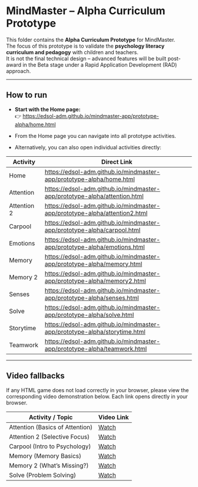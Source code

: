 # MindMaster – Alpha Curriculum Prototype

This folder contains the **Alpha Curriculum Prototype** for MindMaster.  
The focus of this prototype is to validate the **psychology literacy curriculum and pedagogy** with children and teachers.  
It is not the final technical design – advanced features will be built post-award in the Beta stage under a Rapid Application Development (RAD) approach.

---

## How to run
- **Start with the Home page:**  
  👉 https://edsol-adm.github.io/mindmaster-app/prototype-alpha/home.html  

- From the Home page you can navigate into all prototype activities.  
- Alternatively, you can also open individual activities directly:

| Activity    | Direct Link                                                                                          |
|-------------|------------------------------------------------------------------------------------------------------|
| Home        | https://edsol-adm.github.io/mindmaster-app/prototype-alpha/home.html                                 |
| Attention   | https://edsol-adm.github.io/mindmaster-app/prototype-alpha/attention.html                            |
| Attention 2 | https://edsol-adm.github.io/mindmaster-app/prototype-alpha/attention2.html                           |
| Carpool     | https://edsol-adm.github.io/mindmaster-app/prototype-alpha/carpool.html                              |
| Emotions    | https://edsol-adm.github.io/mindmaster-app/prototype-alpha/emotions.html                             |
| Memory      | https://edsol-adm.github.io/mindmaster-app/prototype-alpha/memory.html                               |
| Memory 2    | https://edsol-adm.github.io/mindmaster-app/prototype-alpha/memory2.html                              |
| Senses      | https://edsol-adm.github.io/mindmaster-app/prototype-alpha/senses.html                               |
| Solve       | https://edsol-adm.github.io/mindmaster-app/prototype-alpha/solve.html                                |
| Storytime   | https://edsol-adm.github.io/mindmaster-app/prototype-alpha/storytime.html                            |
| Teamwork    | https://edsol-adm.github.io/mindmaster-app/prototype-alpha/teamwork.html                             |

---

## Video fallbacks
If any HTML game does not load correctly in your browser, please view the corresponding video demonstration below. Each link opens directly in your browser.

| Activity / Topic                | Video Link                                                                                   |
|---------------------------------|----------------------------------------------------------------------------------------------|
| Attention (Basics of Attention) | [Watch](https://github.com/edsol-adm/mindmaster-app/raw/refs/heads/main/prototype-alpha/videos_alpha/alpha_basics-of-attention-and-focus_attention.mp4) |
| Attention 2 (Selective Focus)   | [Watch](https://github.com/edsol-adm/mindmaster-app/raw/refs/heads/main/prototype-alpha/videos_alpha/alpha_basics-of-attention-and-focus_attention2.mp4) |
| Carpool (Intro to Psychology)   | [Watch](https://github.com/edsol-adm/mindmaster-app/raw/refs/heads/main/prototype-alpha/videos_alpha/alpha_intro-to-psychology_carpool.mp4) |
| Memory (Memory Basics)          | [Watch](https://github.com/edsol-adm/mindmaster-app/raw/refs/heads/main/prototype-alpha/videos_alpha/alpha_memory-basics_memory.mp4) |
| Memory 2 (What’s Missing?)      | [Watch](https://github.com/edsol-adm/mindmaster-app/raw/refs/heads/main/prototype-alpha/videos_alpha/alpha_memory-basics_memory2.mp4) |
| Solve (Problem Solving)         | [Watch](https://github.com/edsol-adm/mindmaster-app/raw/refs/heads/main/prototype-alpha/videos_alpha/alpha_probl)

